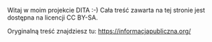 Witaj w moim projekcie DITA :-)
Cała treść zawarta na tej stronie jest dostępna na licencji CC BY-SA.

Oryginalną treść znajdziesz tu:
https://informacjapubliczna.org/
